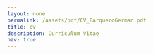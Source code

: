 ```yaml
---
layout: none
permalink: /assets/pdf/CV_BarqueroGerman.pdf
title: cv
description: Curriculum Vitae
nav: true
---
```

